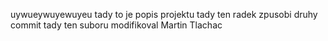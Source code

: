 uywueywuyewuyeu
tady to je popis projektu
tady ten radek zpusobi druhy commit
tady ten suboru modifikoval Martin Tlachac
